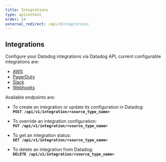 ```yaml
---
title: Integrations
type: apicontent
order: 14
external_redirect: /api/#integrations
---
```


## Integrations

Configure your Datadog integrations via Datadog API, current configurable integrations are:

* [AWS][1]
* [PagerDuty][2]
* [Slack][3]
* [Webhooks][4]

Available endpoints are:

* To create an integration or update its configuration in Datadog:  
    **`POST /api/v1/integration/<source_type_name>`**
    
* To override an integration configuration:  
    **`PUT /api/v1/integration/<source_type_name>`**

* To get an integration status:  
    **`GET /api/v1/integration/<source_type_name>`**

* To delete an integration from Datadog:  
    **`DELETE /api/v1/integration/<source_type_name>`**


[1]: /api/#aws
[2]: /api/#pagerduty
[3]: /api/#slack
[4]: /api/#webhooks

